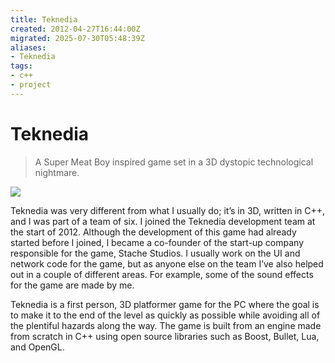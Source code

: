 ```yaml
---
title: Teknedia
created: 2012-04-27T16:44:00Z
migrated: 2025-07-30T05:48:39Z
aliases:
- Teknedia
tags:
- c++
- project
---
```


# Teknedia

> A Super Meat Boy inspired game set in a 3D dystopic technological nightmare.

![](https://www.youtube.com/watch?v=2eU10xfQlWs)

Teknedia was very different from what I usually do; it’s in 3D, written in C++, and I was part of a team of six. I joined the Teknedia development team at the start of 2012. Although the development of this game had already started before I joined, I became a co-founder of the start-up company responsible for the game, Stache Studios. I usually work on the UI and network code for the game, but as anyone else on the team I’ve also helped out in a couple of different areas. For example, some of the sound effects for the game are made by me.

Teknedia is a first person, 3D platformer game for the PC where the goal is to make it to the end of the level as quickly as possible while avoiding all of the plentiful hazards along the way. The game is built from an engine made from scratch in C++ using open source libraries such as Boost, Bullet, Lua, and OpenGL.
